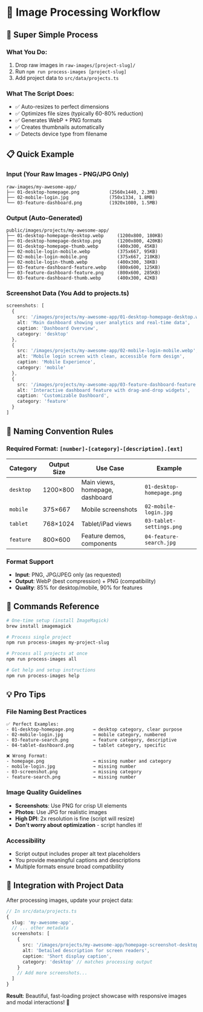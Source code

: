# 📸 Image Processing Workflow

## 🎯 **Super Simple Process**

### **What You Do:**
1. Drop raw images in `raw-images/[project-slug]/`
2. Run `npm run process-images [project-slug]`
3. Add project data to `src/data/projects.ts`

### **What The Script Does:**
- ✅ Auto-resizes to perfect dimensions
- ✅ Optimizes file sizes (typically 60-80% reduction)
- ✅ Generates WebP + PNG formats
- ✅ Creates thumbnails automatically
- ✅ Detects device type from filename

## 📋 **Quick Example**

### **Input** (Your Raw Images - PNG/JPG Only)
```
raw-images/my-awesome-app/
├── 01-desktop-homepage.png           (2560x1440, 2.3MB)
├── 02-mobile-login.jpg               (750x1334, 1.8MB)  
└── 03-feature-dashboard.png          (1920x1080, 1.5MB)
```

### **Output** (Auto-Generated)
```
public/images/projects/my-awesome-app/
├── 01-desktop-homepage-desktop.webp     (1200x800, 180KB)
├── 01-desktop-homepage-desktop.png      (1200x800, 420KB)
├── 01-desktop-homepage-thumb.webp       (400x300, 45KB)
├── 02-mobile-login-mobile.webp          (375x667, 95KB)
├── 02-mobile-login-mobile.png           (375x667, 210KB)
├── 02-mobile-login-thumb.webp           (400x300, 38KB)
├── 03-feature-dashboard-feature.webp    (800x600, 125KB)
├── 03-feature-dashboard-feature.png     (800x600, 285KB)
└── 03-feature-dashboard-thumb.webp      (400x300, 42KB)
```

### **Screenshot Data** (You Add to projects.ts)
```typescript
screenshots: [
  {
    src: '/images/projects/my-awesome-app/01-desktop-homepage-desktop.webp',
    alt: 'Main dashboard showing user analytics and real-time data',
    caption: 'Dashboard Overview',
    category: 'desktop'
  },
  {
    src: '/images/projects/my-awesome-app/02-mobile-login-mobile.webp',
    alt: 'Mobile login screen with clean, accessible form design',
    caption: 'Mobile Experience', 
    category: 'mobile'
  },
  {
    src: '/images/projects/my-awesome-app/03-feature-dashboard-feature.webp',
    alt: 'Interactive dashboard feature with drag-and-drop widgets',
    caption: 'Customizable Dashboard',
    category: 'feature'
  }
]
```

## 📝 **Naming Convention Rules**

### **Required Format**: `[number]-[category]-[description].[ext]`

| Category | Output Size | Use Case | Example |
|----------|-------------|----------|---------|
| `desktop` | 1200×800 | Main views, homepage, dashboard | `01-desktop-homepage.png` |
| `mobile` | 375×667 | Mobile screenshots | `02-mobile-login.jpg` |
| `tablet` | 768×1024 | Tablet/iPad views | `03-tablet-settings.png` |
| `feature` | 800×600 | Feature demos, components | `04-feature-search.jpg` |

### **Format Support**
- **Input**: PNG, JPG/JPEG only (as requested)
- **Output**: WebP (best compression) + PNG (compatibility)
- **Quality**: 85% for desktop/mobile, 90% for features

## 🚀 **Commands Reference**

```bash
# One-time setup (install ImageMagick)
brew install imagemagick

# Process single project
npm run process-images my-project-slug

# Process all projects at once  
npm run process-images all

# Get help and setup instructions
npm run process-images help
```

## 💡 **Pro Tips**

### **File Naming Best Practices**
```
✅ Perfect Examples:
- 01-desktop-homepage.png       → desktop category, clear purpose
- 02-mobile-login.jpg           → mobile category, numbered  
- 03-feature-search.png         → feature category, descriptive
- 04-tablet-dashboard.png       → tablet category, specific

❌ Wrong Format:
- homepage.png                  → missing number and category
- mobile-login.jpg              → missing number
- 03-screenshot.png             → missing category
- feature-search.png            → missing number
```

### **Image Quality Guidelines**
- **Screenshots**: Use PNG for crisp UI elements
- **Photos**: Use JPG for realistic images
- **High DPI**: 2x resolution is fine (script will resize)
- **Don't worry about optimization** - script handles it!

### **Accessibility**
- Script output includes proper alt text placeholders
- You provide meaningful captions and descriptions
- Multiple formats ensure broad compatibility

## 🎯 **Integration with Project Data**

After processing images, update your project data:

```typescript
// In src/data/projects.ts
{
  slug: 'my-awesome-app',
  // ... other metadata
  screenshots: [
    {
      src: '/images/projects/my-awesome-app/homepage-screenshot-desktop.webp',
      alt: 'Detailed description for screen readers',
      caption: 'Short display caption',
      category: 'desktop' // matches processing output
    }
    // Add more screenshots...
  ]
}
```

**Result**: Beautiful, fast-loading project showcase with responsive images and modal interactions! 🎉